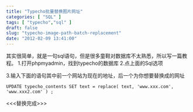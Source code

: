 ```yaml
---
title: "Typecho批量替换图片网址"
categories: [ "SQL" ]
tags: [ "typecho","sql" ]
draft: false
slug: "typecho-image-path-batch-replacement"
date: "2012-02-09 13:41:00"
---
```


其实很简单，就是一句sql语句，但是很多童鞋对数据库不太熟悉，所以写一篇教程。
1.打开phpmyadmin，找到typecho的数据库
2.点上面的Sql选项


<!--more-->


3.输入下面的语句其中前一个网站为现在的地址，后一个为你想要替换成的网址

    UPDATE typecho_contents SET text = replace( text, 'www.xxx.com', 'www.xxx2.com' ) ;

<<<替换完成>>>